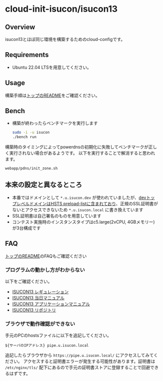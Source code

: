 # cloud-init-isucon/isucon13

## Overview

isucon13とほぼ同じ環境を構築するためのcloud-configです。

## Requirements

* Ubuntu 22.04 LTSを用意してください。

## Usage

構築手順は[トップのREADME](../README.md)をご確認ください。

## Bench

* 構築が終わったらベンチマークを実行します
  ```sh
  sudo -i -u isucon
  ./bench run
  ```

構築時のタイミングによってpowerdnsの初期化に失敗してベンチマークが正しく実行されない場合があるようです。
以下を実行することで解消すると思われます。

```sh
webapp/pdns/init_zone.sh
```

## 本来の設定と異なるところ

* 本番ではドメインとして `*.u.isucon.dev` が使われていましたが、[devトップレベルドメインはHSTS preload-listに含まれており](https://ja.wikipedia.org/wiki/.dev)、正規のSSL証明書がないとアクセスできないため `*.u.isucon.local` に書き換えています
* SSL証明書は自己署名のものを用意しています
* コンテスト実施時のインスタンスタイプはc5.large(2vCPU, 4GBメモリー)が3台構成です

## FAQ

[トップのREADME](../README.md)のFAQもご確認ください

### プログラムの動かし方がわからない

以下をご確認ください。

* [ISUCON13 レギュレーション](https://isucon.net/archives/57768216.html)
* [ISUCON13 当日マニュアル](https://github.com/isucon/isucon13/blob/c52b359fc6e733e1193ac8e9835bea23856566e7/docs/cautionary_note.md)
* [ISUCON13 アプリケーションマニュアル](https://github.com/isucon/isucon13/blob/c52b359fc6e733e1193ac8e9835bea23856566e7/docs/isupipe.md)
* [ISUCON13 リポジトリ](https://github.com/isucon/isucon13)

### ブラウザで動作確認ができない

手元のPCのhostsファイルに以下を追記してください。

```
${サーバのIPアドレス} pipe.u.isucon.local
```

追記したらブラウザから `https://pipe.u.isucon.local/` にアクセスしてみてください。
アクセスすると証明書エラーが発生する可能性があります。証明書は `/etc/nginx/tls/` 配下にあるので手元の証明書ストアに登録することで回避できるはずです。
